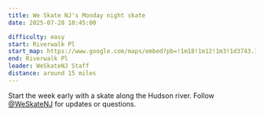 ```yaml
---
title: We Skate NJ's Monday night skate
date: 2025-07-28 18:45:00

difficulty: easy
start: Riverwalk Pl
start_map: https://www.google.com/maps/embed?pb=!1m18!1m12!1m3!1d3743.1596280613303!2d-74.00613959513645!3d40.781081996679234!2m3!1f0!2f0!3f0!3m2!1i1024!2i768!4f13.1!3m3!1m2!1s0x89c259002427eff5%3A0x4ef38bada0c1e367!2sWeSkateNJ!5e0!3m2!1sen!2sus!4v1753027288738!5m2!1sen!2sus
end: Riverwalk Pl
leader: WeSkateNJ Staff
distance: around 15 miles
---
```


Start the week early with a skate along the Hudson river.
Follow [@WeSkateNJ](https://www.instagram.com/weskatenj/) for updates or questions.
